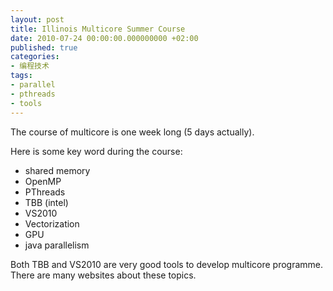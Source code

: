 ```yaml
---
layout: post
title: Illinois Multicore Summer Course
date: 2010-07-24 00:00:00.000000000 +02:00
published: true
categories:
- 编程技术
tags:
- parallel
- pthreads
- tools
---
```


The course of multicore is one week long (5 days actually).

Here is some key word during the course:

* shared memory
* OpenMP
* PThreads
* TBB (intel)
* VS2010
* Vectorization
* GPU
* java parallelism

Both TBB and VS2010 are very good tools to develop multicore programme. There are many websites about these topics.
